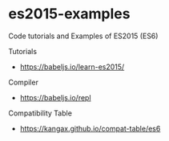 # es2015-examples
Code tutorials and Examples of ES2015 (ES6)

Tutorials
- https://babeljs.io/learn-es2015/

Compiler
- https://babeljs.io/repl


Compatibility Table
- https://kangax.github.io/compat-table/es6